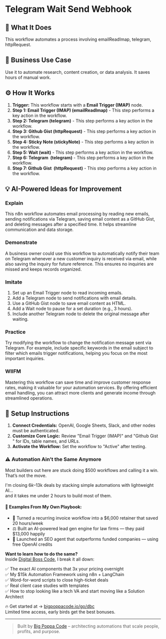 # Telegram Wait Send Webhook

## 🚀 What It Does
This workflow automates a process involving emailReadImap, telegram, httpRequest.

## 💼 Business Use Case
Use it to automate research, content creation, or data analysis. It saves hours of manual work.

## ⚙️ How It Works
1.  **Trigger:** This workflow starts with a **Email Trigger (IMAP)** node.
2. **Step 1: Email Trigger (IMAP) (emailReadImap)** - This step performs a key action in the workflow.
3. **Step 2: Telegram (telegram)** - This step performs a key action in the workflow.
4. **Step 3: Github Gist (httpRequest)** - This step performs a key action in the workflow.
5. **Step 4: Sticky Note (stickyNote)** - This step performs a key action in the workflow.
6. **Step 5: Wait (wait)** - This step performs a key action in the workflow.
7. **Step 6: Telegram ‌ (telegram)** - This step performs a key action in the workflow.
8. **Step 7: Github Gist ‌ (httpRequest)** - This step performs a key action in the workflow.

## 💡 AI-Powered Ideas for Improvement
### Explain
This n8n workflow automates email processing by reading new emails, sending notifications via Telegram, saving email content as a GitHub Gist, and deleting messages after a specified time. It helps streamline communication and data storage.

### Demonstrate
A business owner could use this workflow to automatically notify their team on Telegram whenever a new customer inquiry is received via email, while also saving the inquiry for future reference. This ensures no inquiries are missed and keeps records organized.

### Imitate
1. Set up an Email Trigger node to read incoming emails.
2. Add a Telegram node to send notifications with email details.
3. Use a GitHub Gist node to save email content as HTML.
4. Add a Wait node to pause for a set duration (e.g., 3 hours).
5. Include another Telegram node to delete the original message after waiting.

### Practice
Try modifying the workflow to change the notification message sent via Telegram. For example, include specific keywords in the email subject to filter which emails trigger notifications, helping you focus on the most important inquiries.

### WIIFM
Mastering this workflow can save time and improve customer response rates, making it valuable for your automation services. By offering efficient email handling, you can attract more clients and generate income through streamlined operations.

## 🔧 Setup Instructions
1. **Connect Credentials:** OpenAI, Google Sheets, Slack, and other nodes must be authenticated.
2. **Customize Core Logic:** Review "Email Trigger (IMAP)" and "Github Gist ‌" for IDs, table names, and URLs.
3. **Activate the Workflow:** Set the workflow to "Active" after testing.

### ⚠️ Automation Ain’t the Same Anymore

Most builders out here are stuck doing $500 workflows and calling it a win.  
That’s not the move.  

I'm closing $6k–$13k deals by stacking simple automations with lightweight AI...  
and it takes me under 2 hours to build most of them.

#### 🧠 Examples From My Own Playbook:
- 🔁 Turned a recurring invoice workflow into a $6,000 retainer that saved 20 hours/week  
- ⚖️ Built an AI-powered lead gen engine for law firms — they paid $13,000 happily  
- 🚀 Launched an SEO agent that outperforms funded companies — using free OpenAI credits  

**Want to learn how to do the same?**  
Inside [Digital Boss Code](https://bigpoppacode.io/go/dbc), I break it all down:

✅ The exact AI components that 3x your pricing overnight  
✅ My $15k Automation Framework using n8n + LangChain  
✅ Word-for-word scripts to close high-ticket deals  
✅ Real client case studies with templates  
✅ How to stop looking like a tech VA and start moving like a Solution Architect  

🔥 Get started at → [bigpoppacode.io/go/dbc](https://bigpoppacode.io/go/dbc)  
Limited time access, early birds get the best bonuses.

---
> Built by [Big Poppa Code](https://bigpoppacode.io) – architecting automations that scale people, profits, and purpose.
